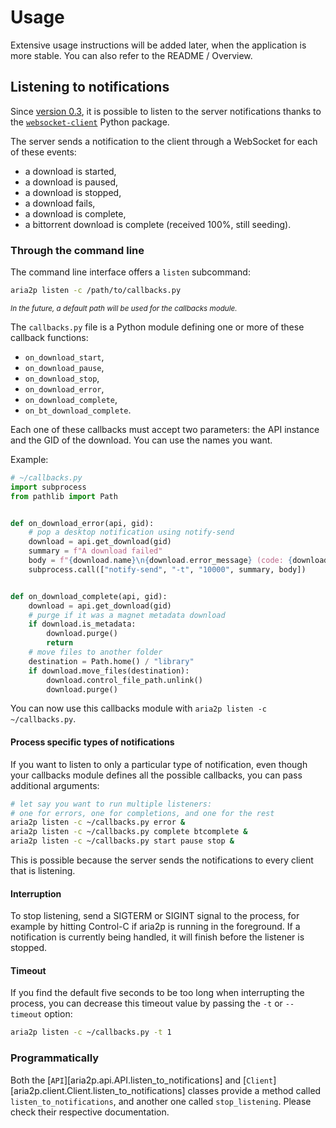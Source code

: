 # Usage

Extensive usage instructions will be added later, when the application is more stable.
You can also refer to the README / Overview.

## Listening to notifications

Since [version 0.3](changelog.md#v030-compare-2019-10-11), it is possible to listen to the server notifications
thanks to the [`websocket-client`](https://pypi.org/project/websocket_client/) Python package.

The server sends a notification to the client through a WebSocket for each of these events:
- a download is started,
- a download is paused,
- a download is stopped,
- a download fails,
- a download is complete,
- a bittorrent download is complete (received 100%, still seeding).

### Through the command line

The command line interface offers a `listen` subcommand:

```bash
aria2p listen -c /path/to/callbacks.py
```

<small><em>In the future, a default path will be used for the callbacks module.</em></small>

The `callbacks.py` file is a Python module defining one or more of these callback functions:
- `on_download_start`,
- `on_download_pause`,
- `on_download_stop`,
- `on_download_error`,
- `on_download_complete`,
- `on_bt_download_complete`.

Each one of these callbacks must accept two parameters: the API instance and the GID of the download.
You can use the names you want.

Example:

```python
# ~/callbacks.py
import subprocess
from pathlib import Path


def on_download_error(api, gid):
    # pop a desktop notification using notify-send
    download = api.get_download(gid)
    summary = f"A download failed"
    body = f"{download.name}\n{download.error_message} (code: {download.error_code})."
    subprocess.call(["notify-send", "-t", "10000", summary, body])


def on_download_complete(api, gid):
    download = api.get_download(gid)
    # purge if it was a magnet metadata download
    if download.is_metadata:
        download.purge()
        return
    # move files to another folder
    destination = Path.home() / "library"
    if download.move_files(destination):
        download.control_file_path.unlink()
        download.purge()
```

You can now use this callbacks module with `aria2p listen -c ~/callbacks.py`.

#### Process specific types of notifications

If you want to listen to only a particular type of notification, even though your callbacks module
defines all the possible callbacks, you can pass additional arguments:

```bash
# let say you want to run multiple listeners:
# one for errors, one for completions, and one for the rest
aria2p listen -c ~/callbacks.py error &
aria2p listen -c ~/callbacks.py complete btcomplete &
aria2p listen -c ~/callbacks.py start pause stop &
```

This is possible because the server sends the notifications to every client that is listening.

#### Interruption

To stop listening, send a SIGTERM or SIGINT signal to the process,
for example by hitting Control-C if aria2p is running in the foreground.
If a notification is currently being handled, it will finish before the listener is stopped.

#### Timeout

If you find the default five seconds to be too long when interrupting the process,
you can decrease this timeout value by passing the `-t` or `--timeout` option:

```bash
aria2p listen -c ~/callbacks.py -t 1
```

### Programmatically

Both the [`API`][aria2p.api.API.listen_to_notifications]
and [`Client`][aria2p.client.Client.listen_to_notifications] classes provide a method called
`listen_to_notifications`, and another one called `stop_listening`. Please check their respective documentation. 

